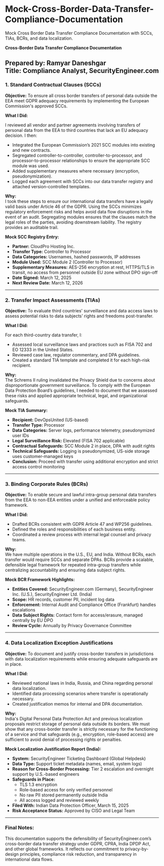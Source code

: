 # Mock-Cross-Border-Data-Transfer-Compliance-Documentation
Mock Cross Border Data Transfer Compliance Documentation with SCCs, TIAs, BCRs, and data localization.

**Cross-Border Data Transfer Compliance Documentation**

**Prepared by:** Ramyar Daneshgar  
**Title:** Compliance Analyst, SecurityEngineer.com
---

### 1. Standard Contractual Clauses (SCCs)

**Objective:** To ensure all cross border transfers of personal data outside the EEA meet GDPR adequacy requirements by implementing the European Commission's approved SCCs.

**What I Did:**

I reviewed all vendor and partner agreements involving transfers of personal data from the EEA to third countries that lack an EU adequacy decision. I then:

- Integrated the European Commission’s 2021 SCC modules into existing and new contracts.
- Segregated controller-to-controller, controller-to-processor, and processor-to-processor relationships to ensure the appropriate SCC module was used.
- Added supplementary measures where necessary (encryption, pseudonymization).
- Logged each agreement with SCCs into our data transfer registry and attached version-controlled templates.

**Why:**  
I took these steps to ensure our international data transfers have a legally valid basis under Article 46 of the GDPR. Using the SCCs minimizes regulatory enforcement risks and helps avoid data flow disruptions in the event of an audit. Segregating modules ensures that the clauses match the legal roles of the parties, avoiding downstream liability. The registry provides an auditable trail.

**Mock SCC Registry Entry:**
- **Partner:** CloudPro Hosting Inc.
- **Transfer Type:** Controller to Processor
- **Data Categories:** Usernames, hashed passwords, IP addresses
- **Module Used:** SCC Module 2 (Controller to Processor)
- **Supplementary Measures:** AES-256 encryption at rest, HTTPS/TLS in transit, no access from personnel outside EU zone without DPO sign-off
- **Date Signed:** March 12, 2025
- **Next Review Date:** March 12, 2026

---

### 2. Transfer Impact Assessments (TIAs)

**Objective:** To evaluate third countries' surveillance and data access laws to assess potential risks to data subjects’ rights and freedoms post-transfer.

**What I Did:**

For each third-country data transfer, I:

- Assessed local surveillance laws and practices such as FISA 702 and EO 12333 in the United States.
- Reviewed case law, regulator commentary, and DPA guidelines.
- Created a standard TIA template and completed it for each high-risk recipient.

**Why:**  
The Schrems II ruling invalidated the Privacy Shield due to concerns about disproportionate government surveillance. To comply with the European Data Protection Board’s guidelines, I needed to document that we assessed these risks and applied appropriate technical, legal, and organizational safeguards.

**Mock TIA Summary:**
- **Recipient:** DevOpsUnited (US-based)
- **Transfer Type:** Processor
- **Data Categories:** Server logs, performance telemetry, pseudonymized user IDs
- **Legal Surveillance Risk:** Elevated (FISA 702 applicable)
- **Contractual Safeguards:** SCC Module 2 in place, DPA with audit rights
- **Technical Safeguards:** Logging is pseudonymized, US-side storage uses customer-managed keys
- **Conclusion:** Proceed with transfer using additional encryption and strict access control monitoring

---

### 3. Binding Corporate Rules (BCRs)

**Objective:** To enable secure and lawful intra-group personal data transfers from the EEA to non-EEA entities under a unified and enforceable policy framework.

**What I Did:**

- Drafted BCRs consistent with GDPR Article 47 and WP256 guidelines.
- Defined the roles and responsibilities of each business entity.
- Coordinated a review process with internal legal counsel and privacy teams.

**Why:**  
We have multiple operations in the U.S., EU, and India. Without BCRs, each transfer would require SCCs and separate DPAs. BCRs provide a scalable, defensible legal framework for repeated intra-group transfers while centralizing accountability and ensuring data subject rights.

**Mock BCR Framework Highlights:**
- **Entities Covered:** SecurityEngineer.com (Germany), SecurityEngineer Inc. (U.S.), SecurityEngineer Ltd. (India)
- **Scope:** HR records, customer PII, incident log data
- **Enforcement:** Internal Audit and Compliance Office (Frankfurt) handles escalations
- **Data Subject Rights:** Contact form for access/erasure, managed centrally by EU DPO
- **Review Cycle:** Annually by Privacy Governance Committee

---

### 4. Data Localization Exception Justifications

**Objective:** To document and justify cross-border transfers in jurisdictions with data localization requirements while ensuring adequate safeguards are in place.

**What I Did:**

- Reviewed national laws in India, Russia, and China regarding personal data localization.
- Identified data processing scenarios where transfer is operationally necessary.
- Created justification memos for internal and DPA documentation.

**Why:**  
India's Digital Personal Data Protection Act and previous localization proposals restrict storage of personal data outside its borders. We must show that any cross-border transfer is strictly necessary for the functioning of a service and that safeguards (e.g., encryption, role-based access) are sufficient to avoid denial of processing rights or penalties.

**Mock Localization Justification Report (India):**
- **System:** SecurityEngineer Ticketing Dashboard (Global Helpdesk)
- **Data Type:** Support ticket metadata (names, email, system logs)
- **Reason for Cross-Border Processing:** Tier 2 escalation and overnight support by U.S.-based engineers
- **Safeguards in Place:**
  - TLS 1.3 encryption
  - Role-based access for only verified personnel
  - No raw PII stored permanently outside India
  - All access logged and reviewed weekly
- **Filed With:** Indian Data Protection Officer, March 15, 2025
- **Risk Acceptance Status:** Approved by CISO and Legal Team

---

### Final Notes:

This documentation supports the defensibility of SecurityEngineer.com’s cross-border data transfer strategy under GDPR, CPRA, India DPDP Act, and other global frameworks. It reflects our commitment to privacy-by-design principles, compliance risk reduction, and transparency in international data flows.


